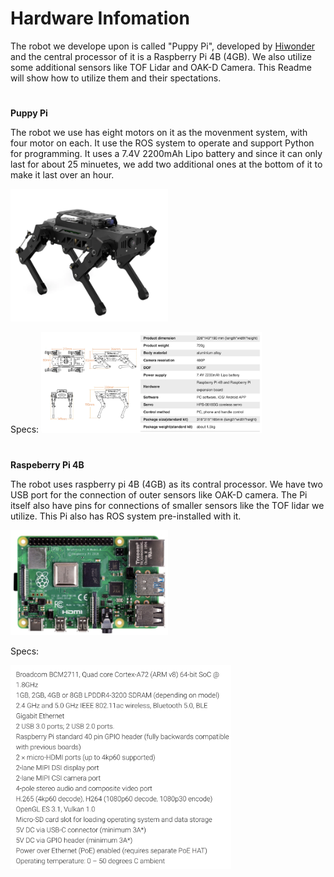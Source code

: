 # Hardware Infomation

The robot we develope upon is called "Puppy Pi", developed by [Hiwonder](https://www.hiwonder.com/) and the central processor of it is a Raspberry Pi 4B (4GB). We also utilize some additional sensors like TOF Lidar and OAK-D Camera. This Readme will show how to utilize them and their spectations. 

# 

**Puppy Pi**

The robot we use has eight motors on it as the movenment system, with four motor on each. It use the ROS system to operate and support Python for programming. It uses a 7.4V 2200mAh Lipo battery and since it can only last for about 25 minuetes, we add two additional ones at the bottom of it to make it last over an hour.

<img src="https://github.com/PicassoEEA/legged_robot/blob/main/Hardware_Info/Puppy-Pi.png" width=50% height=50%>

Specs: 
<img src="https://github.com/PicassoEEA/legged_robot/blob/main/Hardware_Info/Puppy-Pi_spec.png" width=70% height=50%>

#

**Raspeberry Pi 4B**

The robot uses raspberry pi 4B (4GB) as its contral processor. We have two USB port for the connection of outer sensors like OAK-D camera. The Pi itself also have pins for connections of smaller sensors like the TOF lidar we utilize. This Pi also has ROS system pre-installed with it. 

<img src="https://github.com/PicassoEEA/legged_robot/blob/main/Hardware_Info/Pi-4B.png" width=50% height=50%>

Specs:

<img src="https://github.com/PicassoEEA/legged_robot/blob/main/Hardware_Info/Pi_spec.png" width=70% height=50%>

#


